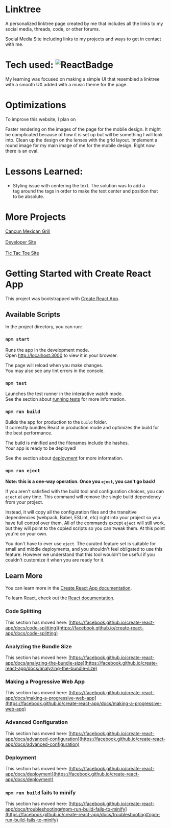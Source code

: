 # Linktree
A personalized linktree page created by me that includes all the links to my social media, threads, code, or other forums.

Social Media Site including links to my projects and ways to get in contact with me.

# Tech used: ![ReactBadge](https://img.shields.io/badge/React-20232A?style=for-the-badge&logo=react&logoColor=61DAFB)
My learning was focused on making a simple UI that resembled a linktree with a smooth UX added with a music theme for the page.

# Optimizations

To improve this website, I plan on

Faster rendering on the images of the page for the mobile design. It might be complicated because of how it is set up but will be something I will look into.
Clean up the design on the lenses with the grid layout.
Implement a round image for my main image of me for the mobile design. Right now there is an oval.

# Lessons Learned:

<ul>
  <li>Styling issue with centering the text. The solution was to add a <div> tag around the <SocialIcon> tags in order to make the text center and position that <div> to be absolute. </li>
</ul>

# More Projects
<a href="https://viveroa2291.github.io/Cancun/">Cancun Mexican Grill</a>
<br></br>
<a href="https://viveroa2291.github.io/Developer-Site/">Developer Site</a>
<br></br>
<a href="https://viveroa2291.github.io/Tic-Tac-Toe/">Tic Tac Toe Site</a>

# Getting Started with Create React App

This project was bootstrapped with [Create React App](https://github.com/facebook/create-react-app).

## Available Scripts

In the project directory, you can run:

### `npm start`

Runs the app in the development mode.\
Open [http://localhost:3000](http://localhost:3000) to view it in your browser.

The page will reload when you make changes.\
You may also see any lint errors in the console.

### `npm test`

Launches the test runner in the interactive watch mode.\
See the section about [running tests](https://facebook.github.io/create-react-app/docs/running-tests) for more information.

### `npm run build`

Builds the app for production to the `build` folder.\
It correctly bundles React in production mode and optimizes the build for the best performance.

The build is minified and the filenames include the hashes.\
Your app is ready to be deployed!

See the section about [deployment](https://facebook.github.io/create-react-app/docs/deployment) for more information.

### `npm run eject`

**Note: this is a one-way operation. Once you `eject`, you can't go back!**

If you aren't satisfied with the build tool and configuration choices, you can `eject` at any time. This command will remove the single build dependency from your project.

Instead, it will copy all the configuration files and the transitive dependencies (webpack, Babel, ESLint, etc) right into your project so you have full control over them. All of the commands except `eject` will still work, but they will point to the copied scripts so you can tweak them. At this point you're on your own.

You don't have to ever use `eject`. The curated feature set is suitable for small and middle deployments, and you shouldn't feel obligated to use this feature. However we understand that this tool wouldn't be useful if you couldn't customize it when you are ready for it.

## Learn More

You can learn more in the [Create React App documentation](https://facebook.github.io/create-react-app/docs/getting-started).

To learn React, check out the [React documentation](https://reactjs.org/).

### Code Splitting

This section has moved here: [https://facebook.github.io/create-react-app/docs/code-splitting](https://facebook.github.io/create-react-app/docs/code-splitting)

### Analyzing the Bundle Size

This section has moved here: [https://facebook.github.io/create-react-app/docs/analyzing-the-bundle-size](https://facebook.github.io/create-react-app/docs/analyzing-the-bundle-size)

### Making a Progressive Web App

This section has moved here: [https://facebook.github.io/create-react-app/docs/making-a-progressive-web-app](https://facebook.github.io/create-react-app/docs/making-a-progressive-web-app)

### Advanced Configuration

This section has moved here: [https://facebook.github.io/create-react-app/docs/advanced-configuration](https://facebook.github.io/create-react-app/docs/advanced-configuration)

### Deployment

This section has moved here: [https://facebook.github.io/create-react-app/docs/deployment](https://facebook.github.io/create-react-app/docs/deployment)

### `npm run build` fails to minify

This section has moved here: [https://facebook.github.io/create-react-app/docs/troubleshooting#npm-run-build-fails-to-minify](https://facebook.github.io/create-react-app/docs/troubleshooting#npm-run-build-fails-to-minify)
